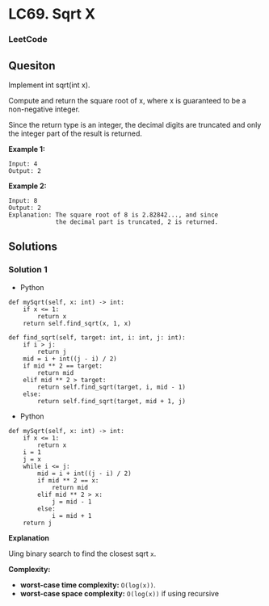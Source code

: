 # LC69. Sqrt X

### LeetCode

## Quesiton

Implement int sqrt(int x).

Compute and return the square root of x, where x is guaranteed to be a non-negative integer.

Since the return type is an integer, the decimal digits are truncated and only the integer part of the result is returned.

**Example 1:**
```
Input: 4
Output: 2
```

**Example 2:**
```
Input: 8
Output: 2
Explanation: The square root of 8 is 2.82842..., and since 
             the decimal part is truncated, 2 is returned.
```

## Solutions

### Solution 1

* Python
```
def mySqrt(self, x: int) -> int:
    if x <= 1:
        return x
    return self.find_sqrt(x, 1, x)

def find_sqrt(self, target: int, i: int, j: int):
    if i > j:
        return j
    mid = i + int((j - i) / 2)
    if mid ** 2 == target:
        return mid
    elif mid ** 2 > target:
        return self.find_sqrt(target, i, mid - 1)
    else:
        return self.find_sqrt(target, mid + 1, j)
```

* Python
```
def mySqrt(self, x: int) -> int:
    if x <= 1:
        return x
    i = 1
    j = x
    while i <= j:
        mid = i + int((j - i) / 2)
        if mid ** 2 == x:
            return mid
        elif mid ** 2 > x:
            j = mid - 1
        else:
            i = mid + 1
    return j
```

**Explanation**

Uing binary search to find the closest sqrt `x`.

**Complexity:**

* **worst-case time complexity:** `O(log(x))`.
* **worst-case space complexity:** `O(log(x))` if using recursive

